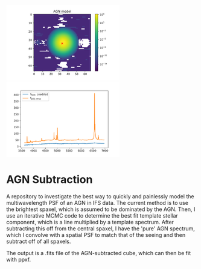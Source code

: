 <img src="AGN_model.png" width=300>
<img src="before_after.png" width=300>

# AGN Subtraction

A repository to investigate the best way to quickly and painlessly model the multiwavelength PSF of an AGN in IFS data. The current method is to use the brightest spaxel, which is assumed to be dominated by the AGN. Then, I use an iterative MCMC code to determine the best fit template stellar component, which is a line multiplied by a template spectrum. After subtracting this off from the central spaxel, I have the 'pure' AGN spectrum, which I convolve with a spatial PSF to match that of the seeing and then subtract off of all spaxels.

The output is a .fits file of the AGN-subtracted cube, which can then be fit with ppxf.
 